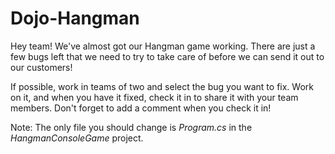 # Dojo-Hangman
Hey team! We've almost got our Hangman game working. There are just a few bugs left that we need to try to take care of before we can send it out to our customers!

If possible, work in teams of two and select the bug you want to fix. Work on it, and when you have it fixed, check it in to share it with your team members. Don't forget to add a comment when you check it in!

Note: The only file you should change is *Program.cs* in the *HangmanConsoleGame* project.
